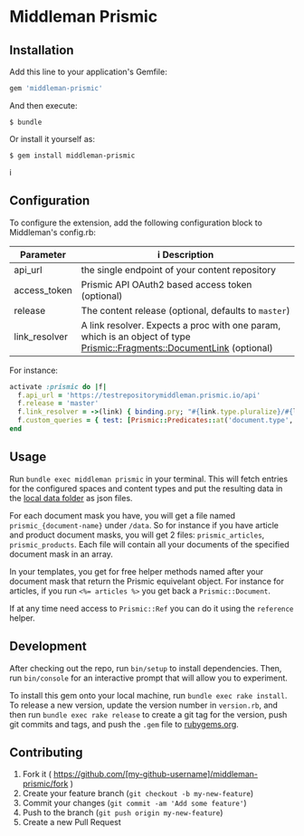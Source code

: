 # Middleman Prismic


## Installation

Add this line to your application's Gemfile:

```ruby
gem 'middleman-prismic'
```

And then execute:

    $ bundle

Or install it yourself as:

    $ gem install middleman-prismic
i
## Configuration

To configure the extension, add the following configuration block to Middleman's config.rb:


Parameter     |i Description
----------    |------------
api_url       | the single endpoint of your content repository
access_token  | Prismic API OAuth2 based access token (optional)
release       | The content release (optional, defaults to `master`)
link_resolver | A link resolver. Expects a proc with one param, which is an object of type [Prismic::Fragments::DocumentLink](http://www.rubydoc.info/github/prismicio/ruby-kit/master/Prismic/Fragments/DocumentLink) (optional)

For instance:

```ruby
activate :prismic do |f|
  f.api_url = 'https://testrepositorymiddleman.prismic.io/api'
  f.release = 'master'
  f.link_resolver = ->(link) { binding.pry; "#{link.type.pluralize}/#{link.slug}"}
  f.custom_queries = { test: [Prismic::Predicates::at('document.type', 'product')] }
end
```

## Usage
Run `bundle exec middleman prismic` in your terminal. This will fetch entries for the configured
spaces and content types and put the resulting data in the [local data folder](https://middlemanapp.com/advanced/local-data/) as json files.

For each document mask you have, you will get a file named `prismic_{document-name}` under `/data`.
So for instance if you have article and product document masks, you will get 2 files: `prismic_articles`, `prismic_products`.
Each file will contain all your documents of the specified document mask in an array.


In your templates, you get for free helper methods named after your document mask that return the Prismic equivelant object.
For instance for articles, if you run `<%= articles %>` you get back a `Prismic::Document`.

If at any time need access to `Prismic::Ref` you can do it using the `reference` helper.

## Development

After checking out the repo, run `bin/setup` to install dependencies. Then, run `bin/console` for an interactive prompt that will allow you to experiment. 

To install this gem onto your local machine, run `bundle exec rake install`. To release a new version, update the version number in `version.rb`, and then run `bundle exec rake release` to create a git tag for the version, push git commits and tags, and push the `.gem` file to [rubygems.org](https://rubygems.org).

## Contributing

1. Fork it ( https://github.com/[my-github-username]/middleman-prismic/fork )
2. Create your feature branch (`git checkout -b my-new-feature`)
3. Commit your changes (`git commit -am 'Add some feature'`)
4. Push to the branch (`git push origin my-new-feature`)
5. Create a new Pull Request
